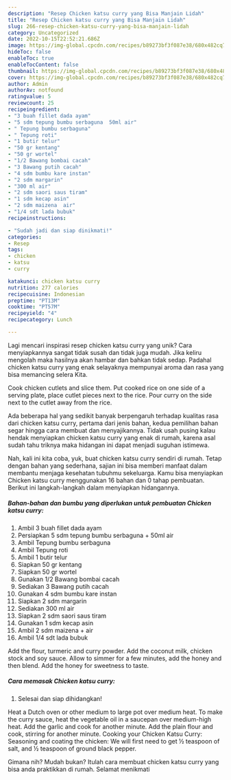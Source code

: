```yaml
---
description: "Resep Chicken katsu curry yang Bisa Manjain Lidah"
title: "Resep Chicken katsu curry yang Bisa Manjain Lidah"
slug: 266-resep-chicken-katsu-curry-yang-bisa-manjain-lidah
category: Uncategorized
date: 2022-10-15T22:52:21.686Z
image: https://img-global.cpcdn.com/recipes/b89273bf3f087e38/680x482cq70/chicken-katsu-curry-foto-resep-utama.jpg
hideToc: false
enableToc: true
enableTocContent: false
thumbnail: https://img-global.cpcdn.com/recipes/b89273bf3f087e38/680x482cq70/chicken-katsu-curry-foto-resep-utama.jpg
cover: https://img-global.cpcdn.com/recipes/b89273bf3f087e38/680x482cq70/chicken-katsu-curry-foto-resep-utama.jpg
author: Admin
authorAv: notfound
ratingvalue: 5
reviewcount: 25
recipeingredient:
- "3 buah fillet dada ayam"
- "5 sdm tepung bumbu serbaguna  50ml air"
- " Tepung bumbu serbaguna"
- " Tepung roti"
- "1 butir telur"
- "50 gr kentang"
- "50 gr wortel"
- "1/2 Bawang bombai cacah"
- "3 Bawang putih cacah"
- "4 sdm bumbu kare instan"
- "2 sdm margarin"
- "300 ml air"
- "2 sdm saori saus tiram"
- "1 sdm kecap asin"
- "2 sdm maizena  air"
- "1/4 sdt lada bubuk"
recipeinstructions:

- "Sudah jadi dan siap dinikmati!"
categories:
- Resep
tags:
- chicken
- katsu
- curry

katakunci: chicken katsu curry 
nutrition: 277 calories
recipecuisine: Indonesian
preptime: "PT13M"
cooktime: "PT57M"
recipeyield: "4"
recipecategory: Lunch

---
```





Lagi mencari inspirasi resep chicken katsu curry yang unik? Cara menyiapkannya sangat tidak susah dan tidak juga mudah. Jika keliru mengolah maka hasilnya akan hambar dan bahkan tidak sedap. Padahal chicken katsu curry yang enak selayaknya mempunyai aroma dan rasa yang bisa memancing selera Kita.





Cook chicken cutlets and slice them. Put cooked rice on one side of a serving plate, place cutlet pieces next to the rice. Pour curry on the side next to the cutlet away from the rice.

Ada beberapa hal yang sedikit banyak berpengaruh terhadap kualitas rasa dari chicken katsu curry, pertama dari jenis bahan, kedua pemilihan bahan segar hingga cara membuat dan menyajikannya. Tidak usah pusing kalau hendak menyiapkan chicken katsu curry yang enak di rumah, karena asal sudah tahu triknya maka hidangan ini dapat menjadi suguhan istimewa.






Nah, kali ini kita coba, yuk, buat chicken katsu curry sendiri di rumah. Tetap dengan bahan yang sederhana, sajian ini bisa memberi manfaat dalam membantu menjaga kesehatan tubuhmu sekeluarga. Kamu bisa menyiapkan Chicken katsu curry menggunakan 16 bahan dan 0 tahap pembuatan. Berikut ini langkah-langkah dalam menyiapkan hidangannya.

<!--inarticleads1-->

##### Bahan-bahan dan bumbu yang diperlukan untuk pembuatan Chicken katsu curry:

1. Ambil 3 buah fillet dada ayam
1. Persiapkan 5 sdm tepung bumbu serbaguna + 50ml air
1. Ambil  Tepung bumbu serbaguna
1. Ambil  Tepung roti
1. Ambil 1 butir telur
1. Siapkan 50 gr kentang
1. Siapkan 50 gr wortel
1. Gunakan 1/2 Bawang bombai cacah
1. Sediakan 3 Bawang putih cacah
1. Gunakan 4 sdm bumbu kare instan
1. Siapkan 2 sdm margarin
1. Sediakan 300 ml air
1. Siapkan 2 sdm saori saus tiram
1. Gunakan 1 sdm kecap asin
1. Ambil 2 sdm maizena + air
1. Ambil 1/4 sdt lada bubuk


Add the flour, turmeric and curry powder. Add the coconut milk, chicken stock and soy sauce. Allow to simmer for a few minutes, add the honey and then blend. Add the honey for sweetness to taste. 

<!--inarticleads2-->

##### Cara memasak Chicken katsu curry:


1. Selesai dan siap dihidangkan!

Heat a Dutch oven or other medium to large pot over medium heat. To make the curry sauce, heat the vegetable oil in a saucepan over medium-high heat. Add the garlic and cook for another minute. Add the plain flour and cook, stirring for another minute. Cooking your Chicken Katsu Curry: Seasoning and coating the chicken: We will first need to get ½ teaspoon of salt, and ½ teaspoon of ground black pepper. 

Gimana nih? Mudah bukan? Itulah cara membuat chicken katsu curry yang bisa anda praktikkan di rumah. Selamat menikmati
